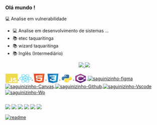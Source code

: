 ### Olá mundo !

  💻  Analise em vulnerabilidade 
- 💻 Analise em desenvolvimento de sistemas ...
- 📚 etec taquaritinga
- 📚 wizard taquaritinga 
- 📚 Inglês (Intermediário)
<div align="center">
  <a href="https://github.com/saguinizinho">
  <img height="180em" src="https://github-readme-stats.vercel.app/api?username=saguinizinho&show_icons=true&theme=cobalt&include_all_commits=true&count_private=true"/>
  <img height="180em" src="https://github-readme-stats.vercel.app/api/top-langs/?username=saguinizinho&layout=compact&langs_count=7&theme=cobalt"/>
</div>
  
  <div style="display: inline_block"><br>
  <img align="center" alt="saguinizinho-Js" height="30" width="40" src="https://raw.githubusercontent.com/devicons/devicon/master/icons/javascript/javascript-plain.svg">
  <img align="center" alt="saguinizinho-React" height="30" width="40" src="https://raw.githubusercontent.com/devicons/devicon/master/icons/react/react-original.svg">
  <img align="center" alt="saguinizinho-HTML" height="30" width="40" src="https://raw.githubusercontent.com/devicons/devicon/master/icons/html5/html5-original.svg">
  <img align="center" alt="saguinizinho-CSS" height="30" width="40" src="https://raw.githubusercontent.com/devicons/devicon/master/icons/css3/css3-original.svg">
  <img align="center" alt="saguinizinho-Python" height="30" width="40" src="https://raw.githubusercontent.com/devicons/devicon/master/icons/python/python-original.svg">
  <img align="center" alt="saguinizinho-Csharp" height="30" width="40" src="https://raw.githubusercontent.com/devicons/devicon/master/icons/csharp/csharp-original.svg">
  <img align="center" alt="saguinizinho-figma" height="30" width="40" src="https://cdn.jsdelivr.net/gh/devicons/devicon/icons/figma/figma-original.svg" />
  <img align="center" alt="saguinizinho-Canvas" height="30" width="40" src="https://cdn.jsdelivr.net/gh/devicons/devicon/icons/canva/canva-original.svg" />
  <img align="center" alt="saguinizinho-Github" height="30" width="40" src="https://cdn.jsdelivr.net/gh/devicons/devicon/icons/github/github-original.svg" />
  <img align="center" alt="saguinizinho-Vscode" height="30" width="40" src="https://cdn.jsdelivr.net/gh/devicons/devicon/icons/vscode/vscode-original.svg" />
  <img align="center" alt="saguinizinho-Wp" height="30" width="40" src="https://cdn.jsdelivr.net/gh/devicons/devicon/icons/wordpress/wordpress-original.svg" />

  </div>
  
  ##
  
  <div> 
  <a href="#" target="_blank"><img src="https://img.shields.io/badge/YouTube-FF0000?style=for-the-badge&logo=youtube&logoColor=white" target="_blank"></a>
  <a href="https://www.instagram.com/cs_2k22/" target="_blank"><img src="https://img.shields.io/badge/-Instagram-%23E4405F?style=for-the-badge&logo=instagram&logoColor=white" target="_blank"></a>
 	<a href="#" target="_blank"><img src="https://img.shields.io/badge/Twitch-9146FF?style=for-the-badge&logo=twitch&logoColor=white" target="_blank"></a>
 <a href="https://discord.gg/axta4d5N" target="_blank"><img src="https://img.shields.io/badge/Discord-7289DA?style=for-the-badge&logo=discord&logoColor=white" target="_blank"></a> 
  <a href = "caiosaguininanico@gmail.com"><img src="https://img.shields.io/badge/-Gmail-%23333?style=for-the-badge&logo=gmail&logoColor=white" target="_blank"></a>
  <a href="#" target="_blank"><img src="https://img.shields.io/badge/-LinkedIn-%230077B5?style=for-the-badge&logo=linkedin&logoColor=white" target="_blank"></a> 
  
</div>

  [![readme](https://github-readme-stats.vercel.app/api/pin/?username=SAGUINIZINHO&repo=SAGUINIZINHO&theme=react)](https://github.com/SAGUINIZINHO/SAGUINIZINHO)

